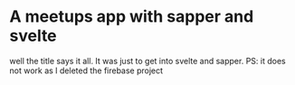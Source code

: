 # A meetups app with sapper and svelte

well the title says it all. It was just to get into svelte and sapper. 
PS: it does not work as I deleted the firebase project
